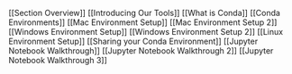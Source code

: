 [[Section Overview]]
[[Introducing Our Tools]]
[[What is Conda]]
[[Conda Environments]]
[[Mac Environment Setup]]
[[Mac Environment Setup 2]]
[[Windows Environment Setup]]
[[Windows Environment Setup 2]]
[[Linux Environment Setup]]
[[Sharing your Conda Environment]]
[[Jupyter Notebook Walkthrough]]
[[Jupyter Notebook Walkthrough 2]]
[[Jupyter Notebook Walkthrough 3]]

